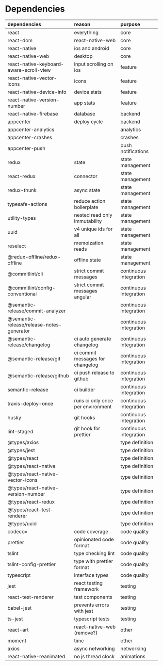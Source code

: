 # Dependencies

| dependencies                              | reason                            | purpose                |
| :---------------------------------------- | :-------------------------------- | :--------------------- |
| react                                     | everything                        | core                   |
| react-dom                                 | react-native-web                  | core                   |
| react-native                              | ios and android                   | core                   |
| react-native-web                          | desktop                           | core                   |
| react-native-keyboard-aware-scroll-view   | input scrolling on ios            | feature                |
| react-native-vector-icons                 | icons                             | feature                |
| react-native-device-info                  | device stats                      | feature                |
| react-native-version-number               | app stats                         | feature                |
| react-native-firebase                     | database                          | backend                |
| appcenter                                 | deploy cycle                      | backend                |
| appcenter-analytics                       |                                   | analytics              |
| appcenter-crashes                         |                                   | crashes                |
| appcenter-push                            |                                   | push notifications     |
| redux                                     | state                             | state management       |
| react-redux                               | connector                         | state management       |
| redux-thunk                               | async state                       | state management       |
| typesafe-actions                          | reduce action boilerplate         | state management       |
| utility-types                             | nested read only immutability     | state management       |
| uuid                                      | v4 unique ids for all             | state management       |
| reselect                                  | memoization reads                 | state management       |
| @redux-offline/redux-offline              | offline state                     | state management       |
| @commitlint/cli                           | strict commit messages            | continuous integration |
| @commitlint/config-conventional           | strict commit messages angular    | continuous integration |
| @semantic-release/commit-analyzer         |                                   | continuous integration |
| @semantic-release/release-notes-generator |                                   | continuous integration |
| @semantic-release/changelog               | ci auto generate changelog        | continuous integration |
| @semantic-release/git                     | ci commit messages for changelog  | continuous integration |
| @semantic-release/github                  | ci push release to github         | continuous integration |
| semantic-release                          | ci builder                        | continuous integration |
| travis-deploy-once                        | runs ci only once per environment | continuous integration |
| husky                                     | git hooks                         | continuous integration |
| lint-staged                               | git hook for prettier             | continuous integration |
| @types/axios                              |                                   | type definition        |
| @types/jest                               |                                   | type definition        |
| @types/react                              |                                   | type definition        |
| @types/react-native                       |                                   | type definition        |
| @types/react-native-vector-icons          |                                   | type definition        |
| @types/react-native-version-number        |                                   | type definition        |
| @types/react-redux                        |                                   | type definition        |
| @types/react-test-renderer                |                                   | type definition        |
| @types/uuid                               |                                   | type definition        |
| codecov                                   | code coverage                     | code quality           |
| prettier                                  | opinionated code format           | code quality           |
| tslint                                    | type checking lint                | code quality           |
| tslint-config-prettier                    | type with prettier format         | code quality           |
| typescript                                | interface types                   | code quality           |
| jest                                      | react testing framework           | testing                |
| react-test-renderer                       | test components                   | testing                |
| babel-jest                                | prevents errors with jest         | testing                |
| ts-jest                                   | typescript tests                  | testing                |
| react-art                                 | react-native-web (remove?)        | other                  |
| moment                                    | time                              | other                  |
| axios                                     | async networking                  | networking             |
| react-native-reanimated                   | no js thread clock                | animations             |
